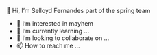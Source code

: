 👋 Hi, I’m Selloyd Fernandes part of the spring team
- 👀 I’m interested in mayhem
- 🌱 I’m currently learning ...
- 💞️ I’m looking to collaborate on ...
- 📫 How to reach me ...

<!---
selloydspring/selloydspring is a ✨ special ✨ repository because its `README.md` (this file) appears on your GitHub profile.
You can click the Preview link to take a look at your changes.
--->
